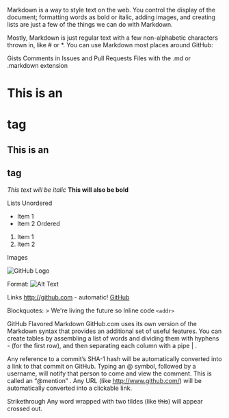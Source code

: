 Markdown is a way to style text on the web. You control the display of the document; 
formatting words as bold or italic, adding images, and creating lists are just 
a few of the things we can do with Markdown. 

Mostly, Markdown is just regular text with a few non-alphabetic characters thrown in, like # or *.
You can use Markdown most places around GitHub:

Gists
Comments in Issues and Pull Requests
Files with the .md or .markdown extension

# This is an <h1> tag
## This is an <h2> tag
*This text will be italic*
__This will also be bold__

Lists
Unordered
* Item 1
* Item 2
Ordered
1. Item 1
1. Item 2

Images

![GitHub Logo](/images/logo.png)

Format: ![Alt Text](url)

Links
http://github.com - automatic!
[GitHub](http://github.com)

Blockquotes: > We're living the future so
Inline code `<addr>`

GitHub Flavored Markdown
GitHub.com uses its own version of the Markdown syntax that provides an additional set of useful features.
You can create tables by assembling a list of words and dividing them with hyphens - (for the first row), 
and then separating each column with a pipe | .

Any reference to a commit’s SHA-1 hash will be automatically converted into a link to that commit on GitHub.
Typing an @ symbol, followed by a username, will notify that person to come and view the comment. This is called an “@mention” .
Any URL (like http://www.github.com/) will be automatically converted into a clickable link.

Strikethrough
Any word wrapped with two tildes (like ~~this~~) will appear crossed out.